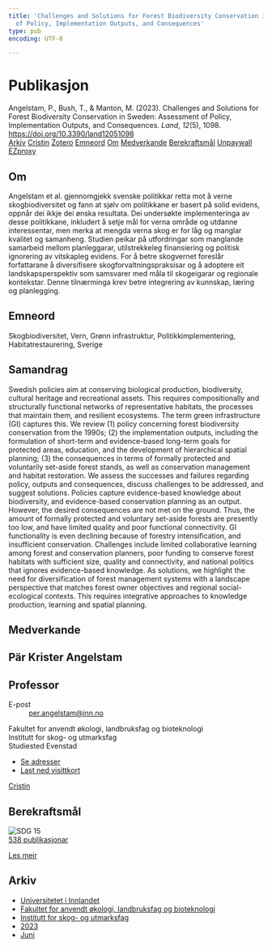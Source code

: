 ```yaml
---
title: 'Challenges and Solutions for Forest Biodiversity Conservation in Sweden: Assessment
  of Policy, Implementation Outputs, and Consequences'
type: pub
encoding: UTF-8

---
```

<h1>Publikasjon</h1>
<article id="csl-bib-container-KVDQMZMV" class="csl-bib-container">
  <div class="csl-bib-body"> <div class="csl-entry">Angelstam, P., Bush, T., &#38; Manton, M. (2023). Challenges and Solutions for Forest Biodiversity Conservation in Sweden: Assessment of Policy, Implementation Outputs, and Consequences. <i>Land</i>, <i>12</i>(5), 1098. <a href="https://doi.org/10.3390/land12051098">https://doi.org/10.3390/land12051098</a></div> </div>
  <div class="csl-bib-buttons">
    <a href="#taxonomy-article-KVDQMZMV" alt="archive" class="csl-bib-button">Arkiv</a>
    <a href="https://app.cristin.no/results/show.jsf?id=2153777" alt="Cristin" class="csl-bib-button">Cristin</a>
    <a href="http://zotero.org/groups/5881554/items/KVDQMZMV" alt="Zotero" class="csl-bib-button">Zotero</a>
    <a href="#keywords-article-KVDQMZMV" alt="keywords" class="csl-bib-button">Emneord</a>
    <a href="#about-article-KVDQMZMV" alt="about_pub" class="csl-bib-button">Om</a>
    <a href="#contributors-article-KVDQMZMV" alt="contributors" class="csl-bib-button">Medverkande</a>
    <a href="#sdg-article-KVDQMZMV" alt="sdg" class="csl-bib-button">Berekraftsmål</a>
    <a href="https://www.mdpi.com/2073-445X/12/5/1098/pdf?version=1684576313" alt="Unpaywall" class="csl-bib-button">Unpaywall</a>
    <a href="https://www.mdpi.com/2073-445X/12/5/1098/pdf?version=1684576313" alt="EZproxy" class="csl-bib-button">EZproxy</a>
  </div>
  <div id="csl-bib-meta-container-KVDQMZMV"></div>
</article>
<div id="csl-bib-meta-KVDQMZMV" class="csl-bib-meta">
  <article id="about-article-KVDQMZMV" class="about_pub-article">
    <h1>Om</h1>
    Angelstam et al. gjennomgjekk svenske politikkar retta mot å verne skogbiodiversitet og fann at sjølv om politikkane er basert på solid evidens, oppnår dei ikkje dei ønska resultata. Dei undersøkte implementeringa av desse politikkane, inkludert å setje mål for verna område og utdanne interessentar, men merka at mengda verna skog er for låg og manglar kvalitet og samanheng. Studien peikar på utfordringar som manglande samarbeid mellom planleggarar, utilstrekkeleg finansiering og politisk ignorering av vitskapleg evidens. For å betre skogvernet foreslår forfattarane å diversifisere skogforvaltningspraksisar og å adoptere eit landskapsperspektiv som samsvarer med måla til skogeigarar og regionale kontekstar. Denne tilnærminga krev betre integrering av kunnskap, læring og planlegging.
  </article>
  <article id="keywords-article-KVDQMZMV" class="keywords-article">
    <h1>Emneord</h1>
    Skogbiodiversitet, Vern, Grønn infrastruktur, Politikkimplementering, Habitatrestaurering, Sverige
  </article>
  <article id="abstract-article-KVDQMZMV" class="abstract-article">
    <h1>Samandrag</h1>
    Swedish policies aim at conserving biological production, biodiversity, cultural heritage and recreational assets. This requires compositionally and structurally functional networks of representative habitats, the processes that maintain them, and resilient ecosystems. The term green infrastructure (GI) captures this. We review (1) policy concerning forest biodiversity conservation from the 1990s; (2) the implementation outputs, including the formulation of short-term and evidence-based long-term goals for protected areas, education, and the development of hierarchical spatial planning; (3) the consequences in terms of formally protected and voluntarily set-aside forest stands, as well as conservation management and habitat restoration. We assess the successes and failures regarding policy, outputs and consequences, discuss challenges to be addressed, and suggest solutions. Policies capture evidence-based knowledge about biodiversity, and evidence-based conservation planning as an output. However, the desired consequences are not met on the ground. Thus, the amount of formally protected and voluntary set-aside forests are presently too low, and have limited quality and poor functional connectivity. GI functionality is even declining because of forestry intensification, and insufficient conservation. Challenges include limited collaborative learning among forest and conservation planners, poor funding to conserve forest habitats with sufficient size, quality and connectivity, and national politics that ignores evidence-based knowledge. As solutions, we highlight the need for diversification of forest management systems with a landscape perspective that matches forest owner objectives and regional social-ecological contexts. This requires integrative approaches to knowledge production, learning and spatial planning.
  </article>
  <article id="contributors-article-KVDQMZMV" class="contributors-article">
    <h1>Medverkande</h1>
    <div class="personas"> <div class="vrtx-hinn-person-card"> <div class="photo"> <i class="lar la-user-circle missing-person"></i> </div> <div class="info"> <hgroup><h1>Pär Krister Angelstam</h1> <h2>Professor</h2> </hgroup><dl> <dt>E-post</dt> <dd> <a href="mailto:per.angelstam@inn.no">per.angelstam@inn.no</a> </dd> </dl> <p> Fakultet for anvendt økologi, landbruksfag og bioteknologi<br> Institutt for skog- og utmarksfag<br> Studiested Evenstad </p> <ul class="vrtx-hinn-links"> <li><a href="https://www.inn.no/finn-en-ansatt/per-angelstam.html#vrtx-hinn-addresses">Se adresser</a></li> <li><a href="https://www.inn.no/finn-en-ansatt/per-angelstam.html?vrtx=vcf">Last ned visittkort</a></li> </ul> </div> </div> <a href="https://app.cristin.no/persons/show.jsf?id=1318014" alt="Cristin URL" class="personas-cristin">Cristin</a> </div>
  </article>
  <article id="sdg-article-KVDQMZMV" class="sdg-article">
    <h1>Berekraftsmål</h1>
    <div class="sdg-container"><div id="sdg15" class="sdg">
        <img src="{{< params subfolder >}}images/sdg/sdg15_nn.png" class="image" alt="SDG 15">
        <div class="sdg-overlay">
          <a href="/nn/archive/?key=?sdg=15#archive" class="sdg-publication-count"><span>538</span> publikasjonar</a>
          <p><a href="https://fn.no/om-fn/fns-baerekraftsmaal/livet-paa-land?lang=nno-NO" class="sdg-read-more">Les meir</a></p>
        </div>
      </div></div>
  </article>
  <article id="taxonomy-article-KVDQMZMV" class="taxonomy-article">
    <h1>Arkiv</h1>
    <ul>
      <li>
        <a href="/nn/archive/?key=3DCRN523">Universitetet i Innlandet</a>
      </li>
      <li>
        <a href="/nn/archive/?key=T77LXH6D">Fakultet for anvendt økologi, landbruksfag og bioteknologi</a>
      </li>
      <li>
        <a href="/nn/archive/?key=7TRARPE3">Institutt for skog- og utmarksfag</a>
      </li>
      <li>
        <a href="/nn/archive/?key=WXLLSUEU">2023</a>
      </li>
      <li>
        <a href="/nn/archive/?key=ZJXQQM9B">Juni</a>
      </li>
    </ul>
  </article>
</div>
